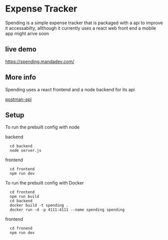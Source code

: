 # Expense Tracker

Spending is a simple expense tracker that is packaged with a api to improve it accessabilty,
allthough it currently uses a react web front end
a mobile app might arive soon

## live demo

https://spending.mandadev.com/

## More info

Spending uses a react frontend and a node backend for its api

[postman-api](https://www.postman.com/grey-satellite-571466/workspace/spending/collection/29253713-33ae58a3-724f-420d-a55f-8b696fd06d88?action=share&creator=25446603)

## Setup

To run the prebuilt config with node

backend

```bach
  cd backend
  node server.js
```

frontend

```bach
  cd frontend
  npm run dev
```

To run the prebuilt config with Docker

```bach
  cd frontend
  npm run build
  cd backend
  docker build -t spending .
  docker run -d -p 4111:4111 --name spending spending
```

frontend

```bach
  cd fronend
  npm run dev
```
